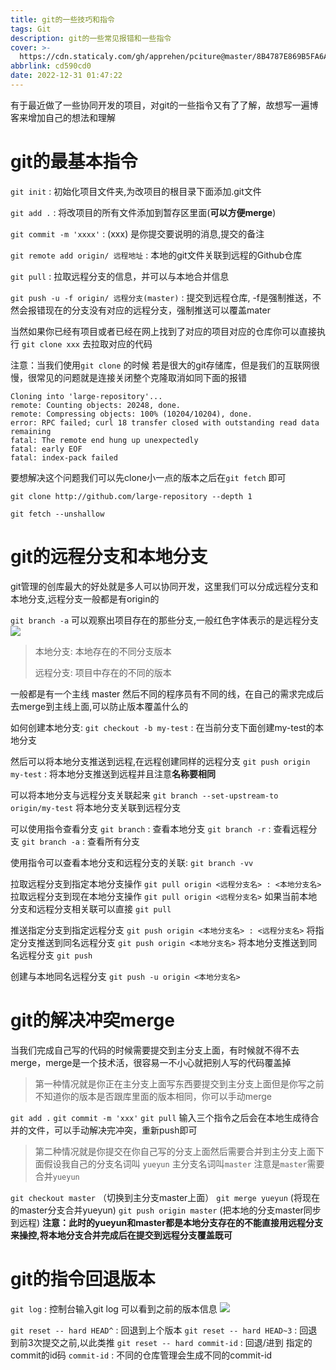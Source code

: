 ```yaml
---
title: git的一些技巧和指令
tags: Git
description: git的一些常见报错和一些指令
cover: >-
  https://cdn.staticaly.com/gh/apprehen/pciture@master/8B4787E869B5FA6AB1FCBC196D389E7A.68cbv0l1m1s0.webp
abbrlink: cd590cd0
date: 2022-12-31 01:47:22
---
```


有于最近做了一些协同开发的项目，对git的一些指令又有了了解，故想写一遍博客来增加自己的想法和理解

# git的最基本指令

`git init` : 初始化项目文件夹,为改项目的根目录下面添加.git文件

`git add .` : 将改项目的所有文件添加到暂存区里面(**可以方便merge**)

`git commit -m 'xxxx'` : (xxx) 是你提交要说明的消息,提交的备注

`git remote add origin/ 远程地址` : 本地的git文件关联到远程的Github仓库

`git pull` : 拉取远程分支的信息，并可以与本地合并信息

`git push -u -f origin/ 远程分支(master)` : 提交到远程仓库, -f是强制推送，不然会报错现在的分支没有对应的远程分支，强制推送可以覆盖mater

当然如果你已经有项目或者已经在网上找到了对应的项目对应的仓库你可以直接执行 `git clone xxx` 去拉取对应的代码 

注意：当我们使用`git clone` 的时候 若是很大的git存储库，但是我们的互联网很慢，很常见的问题就是连接关闭整个克隆取消如同下面的报错

```
Cloning into 'large-repository'...
remote: Counting objects: 20248, done.
remote: Compressing objects: 100% (10204/10204), done.
error: RPC failed; curl 18 transfer closed with outstanding read data remaining 
fatal: The remote end hung up unexpectedly
fatal: early EOF
fatal: index-pack failed
```

要想解决这个问题我们可以先clone小一点的版本之后在`git fetch` 即可

`git clone http://github.com/large-repository --depth 1`

`git fetch --unshallow`

# git的远程分支和本地分支

git管理的创库最大的好处就是多人可以协同开发，这里我们可以分成远程分支和本地分支,远程分支一般都是有origin的

`git branch -a` 可以观察出项目存在的那些分支,一般红色字体表示的是远程分支![](https://cdn.staticaly.com/gh/apprehen/pciture@master/image.4kx02oilql40.webp)

> 本地分支: 本地存在的不同分支版本
>
> 远程分支: 项目中存在的不同的版本

一般都是有一个主线 master 然后不同的程序员有不同的线，在自己的需求完成后去merge到主线上面,可以防止版本覆盖什么的

如何创建本地分支:
`git checkout -b my-test` : 在当前分支下面创建my-test的本地分支

然后可以将本地分支推送到远程,在远程创建同样的远程分支
`git push origin my-test` : 将本地分支推送到远程并且注意**名称要相同**

可以将本地分支与远程分支关联起来
`git branch --set-upstream-to origin/my-test` 将本地分支关联到远程分支

可以使用指令查看分支
`git branch` : 查看本地分支
`git branch -r` : 查看远程分支
`git branch -a` : 查看所有分支

使用指令可以查看本地分支和远程分支的关联:
`git branch -vv`

拉取远程分支到指定本地分支操作
`git pull origin <远程分支名> : <本地分支名>`
拉取远程分支到现在本地分支操作
`git pull origin <远程分支名>`
如果当前本地分支和远程分支相关联可以直接
`git pull`

推送指定分支到指定远程分支
`git push origin <本地分支名> : <远程分支名>`
将指定分支推送到同名远程分支
`git push origin <本地分支名>`
将本地分支推送到同名远程分支
`git push`

创建与本地同名远程分支
`git push -u origin <本地分支名>`

# git的解决冲突merge

当我们完成自己写的代码的时候需要提交到主分支上面，有时候就不得不去merge，merge是一个技术活，很容易一不小心就把别人写的代码覆盖掉

> 第一种情况就是你正在主分支上面写东西要提交到主分支上面但是你写之前不知道你的版本是否跟库里面的版本相同，你可以手动merge

`git add .`
`git commit -m 'xxx'`
`git pull`
输入三个指令之后会在本地生成待合并的文件，可以手动解决完冲突，重新push即可

> 第二种情况就是你提交在你自己写的分支上面然后需要合并到主分支上面下面假设我自己的分支名词叫 `yueyun` 主分支名词叫`master` 
> 注意是`master`需要合并`yueyun` 

`git checkout master` （切换到主分支master上面）
`git merge yueyun` (将现在的master分支合并yueyun)
`git push origin master` (把本地的分支master同步到远程)
**注意：此时的yueyun和master都是本地分支存在的不能直接用远程分支来操控,将本地分支合并完成后在提交到远程分支覆盖既可**

# git的指令回退版本

`git log` : 控制台输入git log 可以看到之前的版本信息
![](https://cdn.staticaly.com/gh/apprehen/pciture@master/image.4xb1l1aqh9m0.webp)

`git reset -- hard HEAD^` : 回退到上个版本
`git reset -- hard HEAD~3` : 回退到前3次提交之前,以此类推
`git reset -- hard commit-id` : 回退/进到 指定的commit的id码
`commit-id` : 不同的仓库管理会生成不同的commit-id
